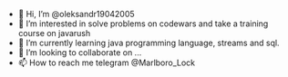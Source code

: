 - 👋 Hi, I’m @oleksandr19042005
- 👀 I’m interested in solve problems on codewars and take a training course on javarush
- 🌱 I’m currently learning java programming language, streams and sql.
- 💞️ I’m looking to collaborate on ...
- 📫 How to reach me telegram @Marlboro_Lock

<!---
oleksandr19042005/oleksandr19042005 is a ✨ special ✨ repository because its `README.md` (this file) appears on your GitHub profile.
You can click the Preview link to take a look at your changes.
--->
